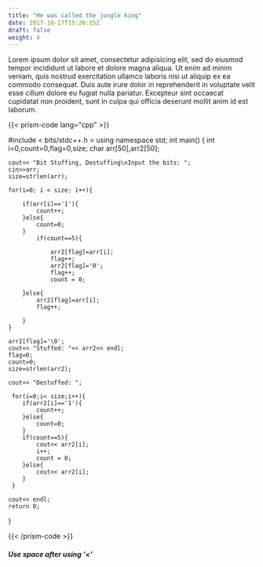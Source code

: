 ```yaml
---
title: "He was called the jungle king"
date: 2017-10-17T15:26:15Z
draft: false
weight: 4
---
```


Lorem ipsum dolor sit amet, consectetur adipisicing elit, sed do eiusmod tempor incididunt ut labore et dolore magna aliqua. Ut enim ad minim veniam, quis nostrud exercitation ullamco laboris nisi ut aliquip ex ea commodo consequat. Duis aute irure dolor in reprehenderit in voluptate velit esse cillum dolore eu fugiat nulla pariatur. Excepteur sint occaecat cupidatat non proident, sunt in culpa qui officia deserunt mollit anim id est laborum.

{{< prism-code lang="cpp" >}}

#include < bits/stdc++.h >
using namespace std;
int main() {
    int i=0,count=0,flag=0,size;
    char arr[50],arr2[50];


    cout<< "Bit Stuffing, Destuffing\nInput the bits: ";
    cin>>arr;
    size=strlen(arr);

    for(i=0; i < size; i++){

        if(arr[i]=='1'){
            count++;
        }else{
            count=0;
        }
            if(count==5){

                arr2[flag]=arr[i];
                flag++;
                arr2[flag]='0';
                flag++;
                count = 0;

        }else{
            arr2[flag]=arr[i];
            flag++;

        }
    }

    arr2[flag]='\0';
    cout<< "Stuffed: "<< arr2<< endl;
    flag=0;
    count=0;
    size=strlen(arr2);

    cout<< "Destuffed: ";

     for(i=0;i< size;i++){
        if(arr2[i]=='1'){
            count++;
        }else{
            count=0;
        }
        if(count==5){
            cout<< arr2[i];
            i++;
            count = 0;
        }else{
            cout<< arr2[i];
        }
     }

    cout<< endl;
    return 0;
}

{{< /prism-code >}}

#### *Use space after using '<'*